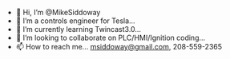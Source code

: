 - 👋 Hi, I’m @MikeSiddoway
- 👀 I’m a controls engineer for Tesla...
- 🌱 I’m currently learning Twincast3.0...
- 💞️ I’m looking to collaborate on PLC/HMI/Ignition coding...
- 📫 How to reach me... msiddoway@gmail.com, 208-559-2365

<!---
MikeClicked/MikeClicked is a ✨ special ✨ repository because its `README.md` (this file) appears on your GitHub profile.
You can click the Preview link to take a look at your changes.
--->
